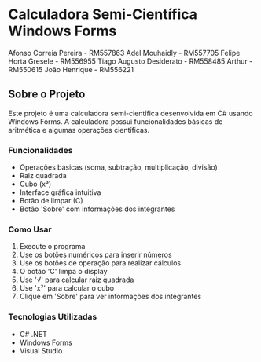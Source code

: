 # Calculadora Semi-Científica Windows Forms

Afonso Correia Pereira - RM557863
Adel Mouhaidly - RM557705
Felipe Horta Gresele - RM556955
Tiago Augusto Desiderato - RM558485
Arthur - RM550615
João Henrique - RM556221

## Sobre o Projeto

Este projeto é uma calculadora semi-científica desenvolvida em C# usando Windows Forms. A calculadora possui funcionalidades básicas de aritmética e algumas operações científicas.

### Funcionalidades

- Operações básicas (soma, subtração, multiplicação, divisão)
- Raiz quadrada
- Cubo (x³)
- Interface gráfica intuitiva
- Botão de limpar (C)
- Botão 'Sobre' com informações dos integrantes

### Como Usar

1. Execute o programa
2. Use os botões numéricos para inserir números
3. Use os botões de operação para realizar cálculos
4. O botão 'C' limpa o display
5. Use '√' para calcular raiz quadrada
6. Use 'x³' para calcular o cubo
7. Clique em 'Sobre' para ver informações dos integrantes

### Tecnologias Utilizadas

- C# .NET
- Windows Forms
- Visual Studio